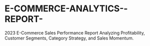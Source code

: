 # E-COMMERCE-ANALYTICS--REPORT-
2023 E-Commerce Sales Performance Report Analyzing Profitability, Customer Segments, Category Strategy, and Sales Momentum. 
